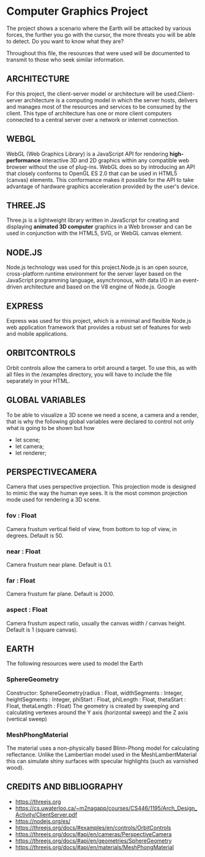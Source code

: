 # Computer Graphics Project

The project shows a scenario where the Earth will be attacked by various forces, the further you go with the cursor, the more threats you will be able to detect. Do you want to know what they are?

Throughout this file, the resources that were used will be documented to transmit to those who seek similar information.

## ARCHITECTURE

For this project, the client-server model or architecture will be used.Client-server architecture is a computing model in which the server hosts, delivers and manages most of the resources and services to be consumed by the client. This type of architecture has one or more client computers connected to a central server over a network or internet connection. 

## WEBGL

WebGL (Web Graphics Library) is a JavaScript API for rendering **high-performance** interactive 3D and 2D graphics within any compatible web browser without the use of plug-ins. WebGL does so by introducing an API that closely conforms to OpenGL ES 2.0 that can be used in HTML5 (canvas) elements. This conformance makes it possible for the API to take advantage of hardware graphics acceleration provided by the user's device.

## THREE.JS

Three.js is a lightweight library written in JavaScript for creating and displaying **animated 3D computer** graphics in a Web browser and can be used in conjunction with the HTML5, SVG, or WebGL canvas element.

## NODE.JS

Node.js technology was used for this project.Node.js is an open source, cross-platform runtime environment for the server layer based on the JavaScript programming language, asynchronous, with data I/O in an event-driven architecture and based on the V8 engine of Node.js. Google

## EXPRESS

Express was used for this project, which is a minimal and flexible Node.js web application framework that provides a robust set of features for web and mobile applications.

## ORBITCONTROLS

Orbit controls allow the camera to orbit around a target.
To use this, as with all files in the /examples directory, you will have to include the file separately in your HTML.

## GLOBAL VARIABLES

To be able to visualize a 3D scene we need a scene, a camera and a render, that is why the following global variables were declared to control not only what is going to be shown but how
 - let scene;
 - let camera;
 - let renderer;

## PERSPECTIVECAMERA
Camera that uses perspective projection. This projection mode is designed to mimic the way the human eye sees. It is the most common projection mode used for rendering a 3D scene.

### fov : Float
Camera frustum vertical field of view, from bottom to top of view, in degrees. Default is 50.

### near : Float
Camera frustum near plane. Default is 0.1.

### far : Float
Camera frustum far plane. Default is 2000.

### aspect : Float
Camera frustum aspect ratio, usually the canvas width / canvas height. Default is 1 (square canvas).

## EARTH

The following resources were used to model the Earth

### SphereGeometry

Constructor: SphereGeometry(radius : Float, widthSegments : Integer, heightSegments : Integer, phiStart : Float, phiLength : Float, thetaStart : Float, thetaLength : Float)
The geometry is created by sweeping and calculating vertexes around the Y axis (horizontal sweep) and the Z axis (vertical sweep)

### MeshPhongMaterial

The material uses a non-physically based Blinn-Phong model for calculating reflectance. Unlike the Lambertian model used in the MeshLambertMaterial this can simulate shiny surfaces with specular highlights (such as varnished wood).
  
## CREDITS AND BIBLIOGRAPHY
  * https://threejs.org
  * https://cs.uwaterloo.ca/~m2nagapp/courses/CS446/1195/Arch_Design_Activity/ClientServer.pdf
  * https://nodejs.org/es/
  * https://threejs.org/docs/#examples/en/controls/OrbitControls
  * https://threejs.org/docs/#api/en/cameras/PerspectiveCamera
  * https://threejs.org/docs/#api/en/geometries/SphereGeometry
  * https://threejs.org/docs/#api/en/materials/MeshPhongMaterial
